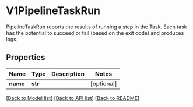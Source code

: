 # V1PipelineTaskRun

PipelineTaskRun reports the results of running a step in the Task. Each task has the potential to succeed or fail (based on the exit code) and produces logs.
## Properties
Name | Type | Description | Notes
------------ | ------------- | ------------- | -------------
**name** | **str** |  | [optional] 

[[Back to Model list]](../README.md#documentation-for-models) [[Back to API list]](../README.md#documentation-for-api-endpoints) [[Back to README]](../README.md)


